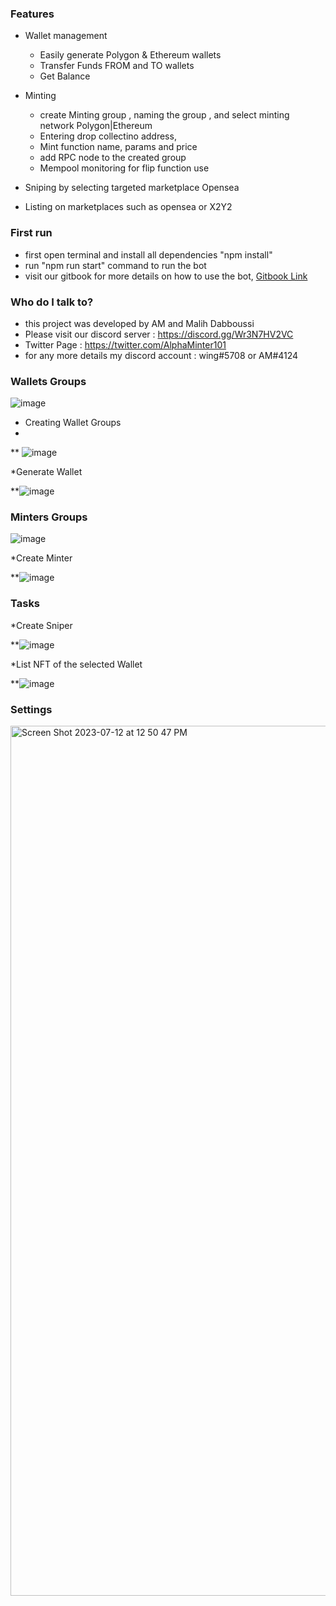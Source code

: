 
### Features ###

* Wallet management
    * Easily generate Polygon & Ethereum wallets
    * Transfer Funds FROM and TO wallets
    * Get Balance

* Minting
    * create Minting group , naming the group , and select minting network Polygon|Ethereum
    * Entering drop collectino address,
    * Mint function name, params and price
    * add RPC node to the created group
    * Mempool monitoring for flip function use

*  Sniping by selecting targeted marketplace Opensea
*  Listing on marketplaces such as  opensea or X2Y2

### First run ###

* first open terminal and install all dependencies  "npm install"
* run "npm run start" command to run the bot
* visit our gitbook for more details on how to use the bot,  [Gitbook Link](https://malihdabboussis-organization.gitbook.io/alpha-minter/ )

### Who do I talk to? ###

* this project was developed by AM and Malih Dabboussi
* Please visit our discord server : https://discord.gg/Wr3N7HV2VC
* Twitter Page : https://twitter.com/AlphaMinter101
* for any more details my discord account : wing#5708 or AM#4124

### Wallets Groups ###

![image](https://github.com/malihdabboussi/AlphaMinter/assets/73035615/5d255a41-744f-4593-ae12-db13a195edc2)

* Creating Wallet Groups
* 
** ![image](https://github.com/malihdabboussi/AlphaMinter/assets/73035615/5dc40347-271b-4f7d-89cc-aaf84f5d8480)
  
*Generate Wallet

**![image](https://github.com/malihdabboussi/AlphaMinter/assets/73035615/1ccdbfd6-4bb5-419e-a1d2-3e0bbc83012d)

### Minters Groups ###

![image](https://github.com/malihdabboussi/AlphaMinter/assets/73035615/64110bbb-2539-48f2-93a8-e0c9dd40ab33)

*Create Minter

**![image](https://github.com/malihdabboussi/AlphaMinter/assets/73035615/03e80239-6d5e-4628-a39d-5d715eb524c4)

### Tasks ###

*Create Sniper

**![image](https://github.com/malihdabboussi/AlphaMinter/assets/73035615/5584a4bd-4b2c-48d3-b362-8d4355c6fa81)

*List NFT of the selected Wallet

**![image](https://github.com/malihdabboussi/AlphaMinter/assets/73035615/dedd9335-3864-4a33-bbd5-f61cd294a839)

### Settings ###

<img width="1392" alt="Screen Shot 2023-07-12 at 12 50 47 PM" src="https://github.com/malihdabboussi/AlphaMinter/assets/73035615/e9780870-e20e-4463-b679-50b2a366b1ad">
